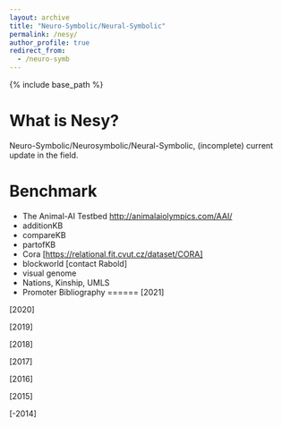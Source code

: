 ```yaml
---
layout: archive
title: "Neuro-Symbolic/Neural-Symbolic"
permalink: /nesy/
author_profile: true
redirect_from:
  - /neuro-symb
---
```


{% include base_path %}


What is Nesy?
======
Neuro-Symbolic/Neurosymbolic/Neural-Symbolic, 
(incomplete) current update  in the field.
 
 
Benchmark
======
* The Animal-AI Testbed http://animalaiolympics.com/AAI/
* additionKB
* compareKB
* partofKB
* Cora [https://relational.fit.cvut.cz/dataset/CORA]
* blockworld [contact Rabold]
* visual genome
* Nations, Kinship, UMLS
* Promoter
Bibliography
======
[2021]

[2020]

[2019]

[2018]

[2017]

[2016]

[2015]

[-2014]

